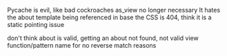 Pycache is evil, like bad cockroaches
as_view no longer necessary
It hates the about template being referenced in base
the CSS is 404, think it is a static pointing issue

don't think about is valid, getting an about not found, not valid view function/pattern name for no reverse match reasons